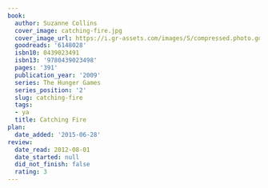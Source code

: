 ```yaml
---
book:
  author: Suzanne Collins
  cover_image: catching-fire.jpg
  cover_image_url: https://i.gr-assets.com/images/S/compressed.photo.goodreads.com/books/1586722941l/6148028._SX98_.jpg
  goodreads: '6148028'
  isbn10: 0439023491
  isbn13: '9780439023498'
  pages: '391'
  publication_year: '2009'
  series: The Hunger Games
  series_position: '2'
  slug: catching-fire
  tags:
  - ya
  title: Catching Fire
plan:
  date_added: '2015-06-28'
review:
  date_read: 2012-08-01
  date_started: null
  did_not_finish: false
  rating: 3
---
```

